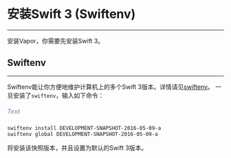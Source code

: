# 安装Swift 3 (Swiftenv)
---
安装Vapor，你需要先安装Swift 3。


## Swiftenv
---
Swiftenv能让你方便地维护计算机上的多个Swift 3版本。详情请见[swiftenv](https://github.com/kylef/swiftenv)。
一旦安装了```swiftenv```，输入如下命令：

##### <font color="#91A7D3"> Text </font>
```
swiftenv install DEVELOPMENT-SNAPSHOT-2016-05-09-a
swiftenv global DEVELOPMENT-SNAPSHOT-2016-05-09-a
```

将安装该快照版本，并且设置为默认的Swift 3版本。